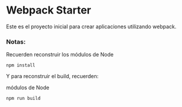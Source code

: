 # Webpack Starter

Este es el proyecto inicial para crear aplicaciones utilizando webpack.

### Notas:
Recuerden reconstruir los módulos de Node
```
npm install 
```

Y para reconstruir el build, recuerden:

módulos de Node
```
npm run build
```
